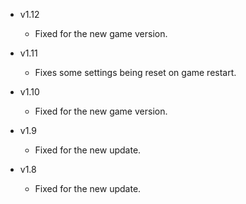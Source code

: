 - v1.12
  - Fixed for the new game version.

- v1.11
  - Fixes some settings being reset on game restart.

- v1.10
  - Fixed for the new game version.

- v1.9
  - Fixed for the new update.

- v1.8
  - Fixed for the new update.
